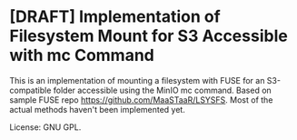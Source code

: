 [DRAFT] Implementation of Filesystem Mount for S3 Accessible with mc Command
=======================================

This is an implementation of mounting a filesystem with FUSE for an S3-compatible folder accessible using the MinIO mc command.
Based on sample FUSE repo https://github.com/MaaSTaaR/LSYSFS.
Most of the actual methods haven't been implemented yet.

License: GNU GPL.
